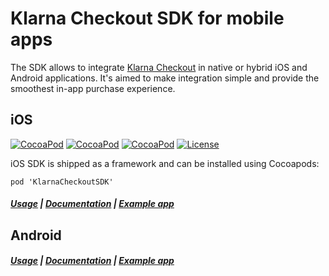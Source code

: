 # Klarna Checkout SDK for mobile apps

The SDK allows to integrate [Klarna Checkout](https://www.klarna.com/us/business/sell-online-with-klarna) in 
native or hybrid iOS and Android applications. 
It's aimed to make integration simple and provide the smoothest in-app purchase experience.

## iOS
[![CocoaPod](https://img.shields.io/cocoapods/v/KlarnaCheckoutSDK.svg?style=flat-square)](https://cocoapods.org/pods/KlarnaCheckoutSDK)
[![CocoaPod](https://img.shields.io/cocoapods/p/KlarnaCheckoutSDK.svg?style=flat-square)](https://cocoapods.org/pods/KlarnaCheckoutSDK)
[![CocoaPod](https://img.shields.io/cocoapods/metrics/doc-percent/KlarnaCheckoutSDK.svg?style=flat-square)](http://cocoadocs.org/docsets/KlarnaCheckoutSDK/)
[![License](https://img.shields.io/cocoapods/l/KlarnaCheckoutSDK.svg?style=flat-square)](https://github.com/klarna/kco-mobile-sdk/blob/master/LICENSE)

iOS SDK is shipped as a framework and can be installed using Cocoapods:

```
pod 'KlarnaCheckoutSDK'
```

##### [Usage](ios/README.md) | [Documentation](https://cocoadocs.org/docsets/KlarnaCheckoutSDK/) | [Example app](https://github.com/klarna/kco-ios-example-app)



## Android

##### [Usage](android/README.md) | [Documentation](https://rawgit.com/klarna/kco-mobile-sdk/master/android/docs/index.html) | [Example app](https://github.com/klarna/kco-android-example-app)


